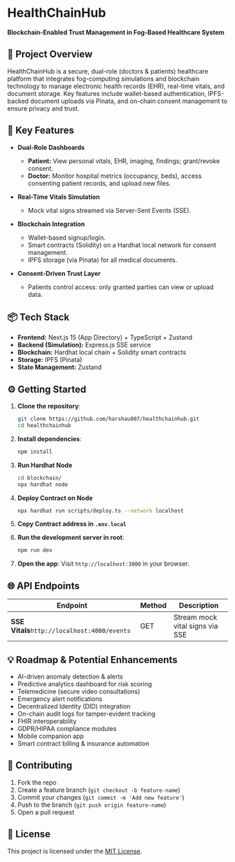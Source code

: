 # HealthChainHub

**Blockchain-Enabled Trust Management in Fog-Based Healthcare System**

## 🚀 Project Overview

HealthChainHub is a secure, dual-role (doctors & patients) healthcare platform that integrates fog-computing simulations and blockchain technology to manage electronic health records (EHR), real-time vitals, and document storage. Key features include wallet-based authentication, IPFS-backed document uploads via Pinata, and on-chain consent management to ensure privacy and trust.

## 🎯 Key Features

- **Dual-Role Dashboards**

  - **Patient:** View personal vitals, EHR, imaging, findings; grant/revoke consent.
  - **Doctor:** Monitor hospital metrics (occupancy, beds), access consenting patient records, and upload new files.

- **Real-Time Vitals Simulation**

  - Mock vital signs streamed via Server-Sent Events (SSE).

- **Blockchain Integration**

  - Wallet-based signup/login.
  - Smart contracts (Solidity) on a Hardhat local network for consent management.
  - IPFS storage (via Pinata) for all medical documents.

- **Consent-Driven Trust Layer**

  - Patients control access: only granted parties can view or upload data.

## 📦 Tech Stack

- **Frontend:** Next.js 15 (App Directory) + TypeScript + Zustand
- **Backend (Simulation):** Express.js SSE service
- **Blockchain:** Hardhat local chain + Solidity smart contracts
- **Storage:** IPFS (Pinata)
- **State Management:** Zustand

## ⚙️ Getting Started

1. **Clone the repository**:

   ```bash
   git clone https://github.com/harshau007/healthchainhub.git
   cd healthchainhub
   ```

2. **Install dependencies**:

   ```bash
   npm install
   ```

3. **Run Hardhat Node**

   ```bash
   cd blockchain/
   npx hardhat node
   ```

4. **Deploy Contract on Node**

   ```bash
   npx hardhat run scripts/deploy.ts --network localhost
   ```

5. **Copy Contract address in `.env.local`**
6. **Run the development server in root**:

   ```bash
   npm run dev
   ```

7. **Open the app**:
   Visit `http://localhost:3000` in your browser.

## 🌐 API Endpoints

| Endpoint                                     | Method | Description                     |
| -------------------------------------------- | ------ | ------------------------------- |
| **SSE Vitals**`http://localhost:4000/events` | GET    | Stream mock vital signs via SSE |

## 💡 Roadmap & Potential Enhancements

- AI-driven anomaly detection & alerts
- Predictive analytics dashboard for risk scoring
- Telemedicine (secure video consultations)
- Emergency alert notifications
- Decentralized Identity (DID) integration
- On-chain audit logs for tamper-evident tracking
- FHIR interoperability
- GDPR/HIPAA compliance modules
- Mobile companion app
- Smart contract billing & insurance automation

## 🤝 Contributing

1. Fork the repo
2. Create a feature branch (`git checkout -b feature-name`)
3. Commit your changes (`git commit -m 'Add new feature'`)
4. Push to the branch (`git push origin feature-name`)
5. Open a pull request

## 📄 License

This project is licensed under the [MIT License](LICENSE).
